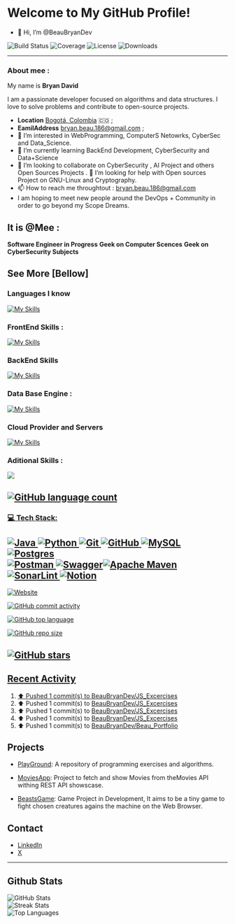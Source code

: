 # Welcome to My GitHub Profile!

- 👋 Hi, I’m @BeauBryanDev

![Build Status](https://img.shields.io/github/workflow/status/BeauBryanDev/PlayGround/CI)
![Coverage](https://img.shields.io/codecov/c/github/BeauBryanDev/PlayGround)
![License](https://img.shields.io/github/license/BeauBryanDev/PlayGround)
![Downloads](https://img.shields.io/github/downloads/BeauBryanDev/PlayGround/total)

---
### About mee :

My name is **Bryan David**

I am a passionate developer focused on algorithms and data structures. I love to solve problems and contribute to open-source projects.

- **Location**  <a href="https://www.google.com/maps/search/bogot%C3%A1/@4.6486259,-74.2478946,11z" target="_blank">Bogotá, Colombia</a> 🇨🇴 ;
- **EamilAddress** [ bryan.beau.186@gmail.com](mailto:bryan.beau.186@gmail.com ) ;
- 👀 I’m interested in WebProgramming, ComputerS Netowrks, CyberSec and Data_Science.
- 🌱 I’m currently learning BackEnd Development, CyberSecurity and Data+Science
- 👯 I’m looking to collaborate on CyberSecurity , AI Project and others Open Sources Projects .
🤔 I’m looking for help with Open sources Project on GNU-Linux and Cryptography.
- 📫 How to reach me throughtout : bryan.beau.186@gmail.com 
- I am hoping to meet new people around the DevOps + Community in order to go beyond my Scope Dreams. 

## It is @Mee :

**Software Engineer in Progress**
**Geek on Computer Scences**
**Geek on CyberSecurity Subjects**

## See More [Bellow]

### Languages I know 

[![My Skills](https://skillicons.dev/icons?i=c,cpp,java,python,bash,javascript,typescript,php)](https://skillicons.dev)

### FrontEnd Skills :

[![My Skills](https://skillicons.dev/icons?i=html,css,js,react,tailwind,sass)](https://skillicons.dev)

### BackEnd Skills 

[![My Skills](https://skillicons.dev/icons?i=python,java,php,nodejs)](https://skillicons.dev)

### Data Base Engine :

[![My Skills](https://skillicons.dev/icons?i=mysql,postgresql,mongo,dynamodb)](https://skillicons.dev)

### Cloud Provider and Servers 
[![My Skills](https://skillicons.dev/icons?i=aws,linux,kali,debian)](https://skillicons.dev)

### Aditional Skills : 

<p><a href="https://skillicons.dev">
    <img src="https://skillicons.dev/icons?i=git,kubernetes,docker,c,linux,vim,anaconda" />
</p>

![GitHub language count](https://img.shields.io/github/languages/count/BeauBryanDev/PlayGround)
---

### 💻 Tech Stack:
![Java](https://img.shields.io/badge/java-%23ED8B00.svg?style=for-the-badge&logo=openjdk&logoColor=white) ![Python](https://img.shields.io/badge/python-3670A0?style=for-the-badge&logo=python&logoColor=ffdd54) ![Git](https://img.shields.io/badge/git-%23F05033.svg?style=for-the-badge&logo=git&logoColor=white) ![GitHub](https://img.shields.io/badge/github-%23121011.svg?style=for-the-badge&logo=github&logoColor=white) ![MySQL](https://img.shields.io/badge/mysql-4479A1.svg?style=for-the-badge&logo=mysql&logoColor=white) ![Postgres](https://img.shields.io/badge/postgres-%23316192.svg?style=for-the-badge&logo=postgresql&logoColor=white) </br> ![Postman](https://img.shields.io/badge/Postman-FF6C37?style=for-the-badge&logo=postman&logoColor=white) ![Swagger](https://img.shields.io/badge/-Swagger-%23Clojure?style=for-the-badge&logo=swagger&logoColor=white)![Apache Maven](https://img.shields.io/badge/Apache%20Maven-C71A36?style=for-the-badge&logo=Apache%20Maven&logoColor=white) ![SonarLint](https://img.shields.io/badge/SonarLint-CB2029?style=for-the-badge&logo=SONARLINT&logoColor=white) ![Notion](https://img.shields.io/badge/Notion-%23000000.svg?style=for-the-badge&logo=notion&logoColor=white)
---
![Website](https://img.shields.io/website?url=https%3A%2F%2Fbeabu.lapithel.com%2Fmee)


![GitHub commit activity](https://img.shields.io/github/commit-activity/w/BeauBryanDev/beastGame)


![GitHub top language](https://img.shields.io/github/languages/top/BryanBeauDev/PlayGround)

![GitHub repo size](https://img.shields.io/github/repo-size/BeauBryanDev/PlayGround)

![GitHub stars](https://img.shields.io/github/stars/beauBryanDev/PlayGround?style=social)
---
<!--Here is to Display my foresmost recent Activiy over my Profile README -->
## Recent Activity 

<!--RECENT_ACTIVITY:start--> 
1. ⬆️ Pushed 1 commit(s) to [BeauBryanDev/JS_Excercises](https://github.com/BeauBryanDev/JS_Excercises)<br>
2. ⬆️ Pushed 1 commit(s) to [BeauBryanDev/JS_Excercises](https://github.com/BeauBryanDev/JS_Excercises)<br>
3. ⬆️ Pushed 1 commit(s) to [BeauBryanDev/JS_Excercises](https://github.com/BeauBryanDev/JS_Excercises)<br>
4. ⬆️ Pushed 1 commit(s) to [BeauBryanDev/JS_Excercises](https://github.com/BeauBryanDev/JS_Excercises)<br>
5. ⬆️ Pushed 1 commit(s) to [BeauBryanDev/Beau_Portfolio](https://github.com/BeauBryanDev/Beau_Portfolio)<br>
<!--RECENT_ACTIVITY:end-->
<!-- RECENT_ACTIVITY:last_update -->


## Projects
- [PlayGround](https://github.com/BeauBryanDev/PlayGround): A repository of programming exercises and algorithms.

- [MoviesApp](https://github.com/BeauBryanDev/myMovieApp): Project to fetch and show Movies from theMovies API withing REST API showscase.

- [BeastsGame](https://github.com/BeauBryanDev/beastGame): Game Project in Development, It aims to be a tiny game to fight chosen creatures agains the machine on the Web Browser. 

<!---
BeauBryanDev/BeauBryanDev is a ✨ special ✨ repository because its `README.md` (this file) appears on your GitHub profile.
You can click the Preview link to take a look at your changes.
--->
## Contact
- [LinkedIn](https://www.linkedin.com/in/beaubryandev)
- [X](https://twitter.com/BeauBryanDev)

---
## Github Stats  

<img src="https://github-readme-stats.vercel.app/api?username=BeauBryanDev&theme=dark&hide_border=false&include_all_commits=true&count_private=true" alt="GitHub Stats"> </br>
  <img src="https://github-readme-streak-stats.herokuapp.com/?user=BeauBryanDev&theme=dark&hide_border=false" alt="Streak Stats"> </br>
  <img src="https://github-readme-stats.vercel.app/api/top-langs/?username=BeauBryanDev&theme=dark&hide_border=false&include_all_commits=true&count_private=true&layout=compact" alt="Top Languages">
</div>

